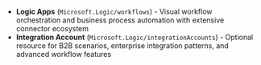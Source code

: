 - **Logic Apps** (`Microsoft.Logic/workflows`) - Visual workflow orchestration and business process automation with extensive connector ecosystem
- **Integration Account** (`Microsoft.Logic/integrationAccounts`) - Optional resource for B2B scenarios, enterprise integration patterns, and advanced workflow features
